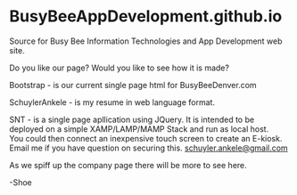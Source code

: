 # BusyBeeAppDevelopment.github.io
Source for Busy Bee Information Technologies and App Development web site.

Do you like our page?   Would you like to see how it is made?

Bootstrap - is our current single page html for BusyBeeDenver.com

SchuylerAnkele - is my resume in web language format.  

SNT - is a single page apllication using JQuery.   It is intended to be deployed on a simple XAMP/LAMP/MAMP Stack and run as local host.  
You could then connect an inexpensive touch screen to create an E-kiosk.  Email me if you have question on securing this.  schuyler.ankele@gmail.com

As we spiff up the company page there will be more to see here.  

-Shoe
